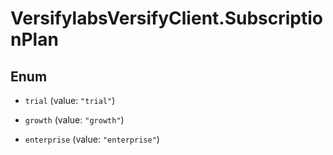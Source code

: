 # VersifylabsVersifyClient.SubscriptionPlan

## Enum


* `trial` (value: `"trial"`)

* `growth` (value: `"growth"`)

* `enterprise` (value: `"enterprise"`)



